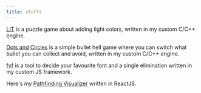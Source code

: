 ```yaml
---
title: stuffs
---
```


[LIT](https://momolabo.itch.io/lit) is a puzzle game about adding light colors, written in my custom C/C++ engine.

[Dots and Circles](https://momolabo.itch.io/dots-and-circles) is a simple bullet hell game where you can switch what bullet you can collect and avoid, written in my custom C/C++ engine.

[fvf](https://momolabo7.github.io/fvf/) is a tool to decide your favourite font and a single elimination written in my custom JS framework.

Here's my [Pathfinding Visualizer](https://momolabo7.github.io/pathfinding-visualizer/) written in ReactJS.
